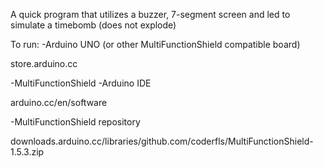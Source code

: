 A quick program that utilizes a buzzer, 7-segment screen and led to simulate a timebomb (does not explode)

To run:
-Arduino UNO (or other MultiFunctionShield compatible board) 

store.arduino.cc

-MultiFunctionShield 
-Arduino IDE 

arduino.cc/en/software

-MultiFunctionShield repository 

downloads.arduino.cc/libraries/github.com/coderfls/MultiFunctionShield-1.5.3.zip

